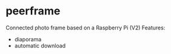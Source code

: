 # peerframe
Connected photo frame based on a Raspberry Pi (V2)
Features:
- diaporama
- automatic download
